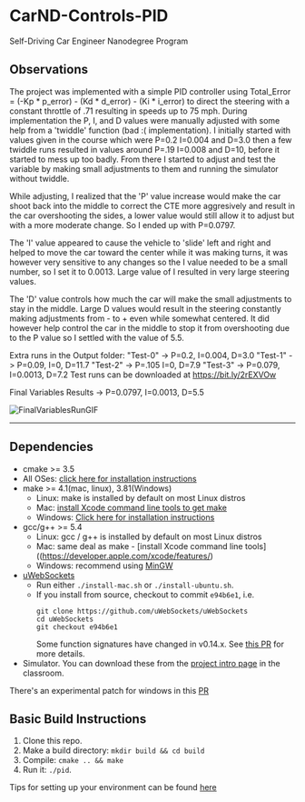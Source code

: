 # CarND-Controls-PID
Self-Driving Car Engineer Nanodegree Program

## Observations
The project was implemented with a simple PID controller using Total_Error = (-Kp * p_error) - (Kd * d_error) - (Ki * i_error) to direct the steering with a constant throttle of .71 resulting in speeds up to 75 mph.
During implementation the P, I, and D values were manually adjusted with some help from a 'twiddle' function (bad :( implementation). I initially started with values given in the course which were P=0.2 I=0.004 and D=3.0 then a few twiddle runs resulted in values around P=.19 I=0.008 and D=10, before it started to mess up too badly. From there I started to adjust and test the variable by making small adjustments to them and running the simulator without twiddle.

While adjusting, I realized that the 'P' value increase would make the car shoot back into the middle to correct the CTE more aggresively and result in the car overshooting the sides, a lower value would still allow it to adjust but with a more moderate change. So I ended up with P=0.0797.

The 'I' value appeared to cause the vehicle to 'slide' left and right and helped to move the car toward the center while it was making turns, it was however very sensitive to any changes so the I value needed to be a small number, so I set it to 0.0013. Large value of I resulted in very large steering values.

The 'D' value controls how much the car will make the small adjustments to stay in the middle. Large D values would result in the steering constantly making adjustments from - to + even while somewhat centered. It did however help control the car in the middle to stop it from overshooting due to the P value so I settled with the value of 5.5.

Extra runs in the Output folder:
"Test-0" -> P=0.2, I=0.004, D=3.0
"Test-1" -> P=0.09, I=0, D=11.7
"Test-2" -> P=.105 I=0, D=7.9
"Test-3" -> P=0.079, I=0.0013, D=7.2
Test runs can be downloaded at https://bit.ly/2rEXVOw

Final Variables Results -> P=0.0797, I=0.0013, D=5.5

![FinalVariablesRunGIF](https://github.com/o-ali/CarND-PID-Control-Project/blob/master/Outputs/Final-PID-GIF.gif)

---

## Dependencies

* cmake >= 3.5
 * All OSes: [click here for installation instructions](https://cmake.org/install/)
* make >= 4.1(mac, linux), 3.81(Windows)
  * Linux: make is installed by default on most Linux distros
  * Mac: [install Xcode command line tools to get make](https://developer.apple.com/xcode/features/)
  * Windows: [Click here for installation instructions](http://gnuwin32.sourceforge.net/packages/make.htm)
* gcc/g++ >= 5.4
  * Linux: gcc / g++ is installed by default on most Linux distros
  * Mac: same deal as make - [install Xcode command line tools]((https://developer.apple.com/xcode/features/)
  * Windows: recommend using [MinGW](http://www.mingw.org/)
* [uWebSockets](https://github.com/uWebSockets/uWebSockets)
  * Run either `./install-mac.sh` or `./install-ubuntu.sh`.
  * If you install from source, checkout to commit `e94b6e1`, i.e.
    ```
    git clone https://github.com/uWebSockets/uWebSockets 
    cd uWebSockets
    git checkout e94b6e1
    ```
    Some function signatures have changed in v0.14.x. See [this PR](https://github.com/udacity/CarND-MPC-Project/pull/3) for more details.
* Simulator. You can download these from the [project intro page](https://github.com/udacity/self-driving-car-sim/releases) in the classroom.

There's an experimental patch for windows in this [PR](https://github.com/udacity/CarND-PID-Control-Project/pull/3)

## Basic Build Instructions

1. Clone this repo.
2. Make a build directory: `mkdir build && cd build`
3. Compile: `cmake .. && make`
4. Run it: `./pid`. 

Tips for setting up your environment can be found [here](https://classroom.udacity.com/nanodegrees/nd013/parts/40f38239-66b6-46ec-ae68-03afd8a601c8/modules/0949fca6-b379-42af-a919-ee50aa304e6a/lessons/f758c44c-5e40-4e01-93b5-1a82aa4e044f/concepts/23d376c7-0195-4276-bdf0-e02f1f3c665d)
